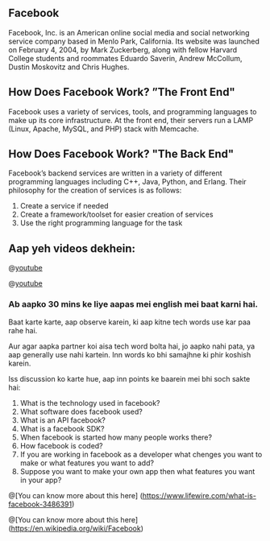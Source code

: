 
 ## Facebook
Facebook, Inc. is an American online social media and social networking service company based in Menlo Park, California. Its website was launched on February 4, 2004, by Mark Zuckerberg, along with fellow Harvard College students and roommates Eduardo Saverin, Andrew McCollum, Dustin Moskovitz and Chris Hughes.
 
 
 ## How Does Facebook Work? ”The Front End"
Facebook uses a variety of services, tools, and programming languages to make up its core infrastructure. At the front end, their servers run a LAMP (Linux, Apache, MySQL, and PHP) stack with Memcache. 
 
 
 ## How Does Facebook Work? "The Back End"
Facebook’s backend services are written in a variety of different programming languages including C++, Java, Python, and Erlang. Their philosophy for the creation of services is as follows:

1. Create a service if needed
2. Create a framework/toolset for easier creation of services
3. Use the right programming language for the task

## Aap yeh videos dekhein:

@[youtube](5XGACRc1fig)
 
@[youtube](ocz6wfv3ijc)


### Ab aapko 30 mins ke liye aapas mei english mei baat karni hai.

Baat karte karte, aap observe karein, ki aap kitne tech words use kar paa rahe hai.

Aur agar aapka partner koi aisa tech word bolta hai, jo aapko nahi pata, ya aap generally use nahi kartein. Inn words ko bhi samajhne ki phir koshish karein.

Iss discussion ko karte hue, aap inn points ke baarein mei bhi soch sakte hai:

1. What is the technology used in facebook?
2. What software does facebook used?
3. What is an API facebook?
4. What is a facebook SDK?
5. When facebook is started how many people works there?
6. How facebook is coded?
7. If you are working in facebook as a developer what chenges you want to make or what features you want to add?
8. Suppose you want to make your own app then what features you want in your app?

@[You can know more about this here] (https://www.lifewire.com/what-is-facebook-3486391)

@[You can know more about this here] (https://en.wikipedia.org/wiki/Facebook)
